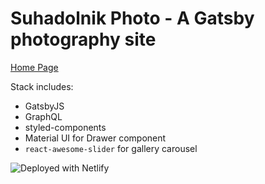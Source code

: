 # Suhadolnik Photo - A Gatsby photography site

[Home Page](https://imgur.com/uiTnZQi)

Stack includes:

* GatsbyJS
* GraphQL
* styled-components
* Material UI for Drawer component
* `react-awesome-slider` for gallery carousel

![Deployed with Netlify](https://www.netlify.com/img/deploy/button.svg)
